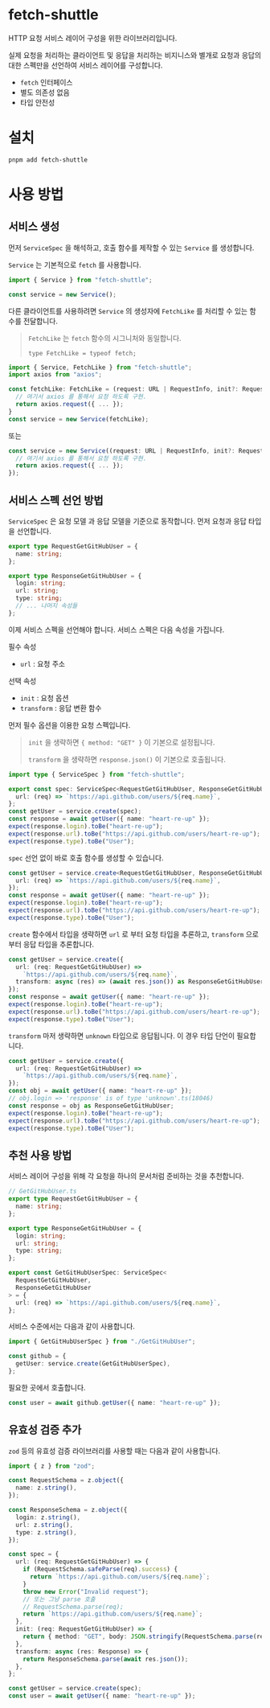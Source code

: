 # fetch-shuttle

HTTP 요청 서비스 레이어 구성을 위한 라이브러리입니다.

실제 요청을 처리하는 클라이언트 및 응답을 처리하는 비지니스와 별개로 요청과 응답의 대한 스펙만을 선언하여 서비스 레이어를 구성합니다.

- `fetch` 인터페이스
- 별도 의존성 없음
- 타입 안전성

# 설치

```bash
pnpm add fetch-shuttle
```

# 사용 방법

## 서비스 생성

먼저 `ServiceSpec` 을 해석하고, 호출 함수를 제작할 수 있는 `Service` 를 생성합니다.

`Service` 는 기본적으로 `fetch` 를 사용합니다.

```ts
import { Service } from "fetch-shuttle";

const service = new Service();
```

다른 클라이언트를 사용하려면 `Service` 의 생성자에 `FetchLike` 를 처리할 수 있는 함수를 전달합니다.

> `FetchLike` 는 `fetch` 함수의 시그니처와 동일합니다.
>
> `type FetchLike = typeof fetch;`

```ts
import { Service, FetchLike } from "fetch-shuttle";
import axios from "axios";

const fetchLike: FetchLike = (request: URL | RequestInfo, init?: RequestInit) => {
  // 여기서 axios 를 통해서 요청 하도록 구현.
  return axios.request({ ... });
}
const service = new Service(fetchLike);
```

또는

```ts
const service = new Service((request: URL | RequestInfo, init?: RequestInit) => {
  // 여기서 axios 를 통해서 요청 하도록 구현.
  return axios.request({ ... });
});
```

## 서비스 스펙 선언 방법

`ServiceSpec` 은 요청 모델 과 응답 모델을 기준으로 동작합니다. 먼저 요청과 응답 타입을 선언합니다.

```ts
export type RequestGetGitHubUser = {
  name: string;
};

export type ResponseGetGitHubUser = {
  login: string;
  url: string;
  type: string;
  // ... 나머지 속성들
};
```

이제 서비스 스펙을 선언해야 합니다. 서비스 스펙은 다음 속성을 가집니다.

필수 속성

- `url` : 요청 주소

선택 속성

- `init` : 요청 옵션
- `transform` : 응답 변환 함수

먼저 필수 옵션을 이용한 요청 스펙입니다.

> `init` 을 생략하면 `{ method: "GET" }` 이 기본으로 설정됩니다.
>
> `transform` 을 생략하면 `response.json()` 이 기본으로 호출됩니다.

```ts
import type { ServiceSpec } from "fetch-shuttle";

export const spec: ServiceSpec<RequestGetGitHubUser, ResponseGetGitHubUser> = {
  url: (req) => `https://api.github.com/users/${req.name}`,
};
const getUser = service.create(spec);
const response = await getUser({ name: "heart-re-up" });
expect(response.login).toBe("heart-re-up");
expect(response.url).toBe("https://api.github.com/users/heart-re-up");
expect(response.type).toBe("User");
```

`spec` 선언 없이 바로 호출 함수를 생성할 수 있습니다.

```ts
const getUser = service.create<RequestGetGitHubUser, ResponseGetGitHubUser>({
  url: (req) => `https://api.github.com/users/${req.name}`,
});
const response = await getUser({ name: "heart-re-up" });
expect(response.login).toBe("heart-re-up");
expect(response.url).toBe("https://api.github.com/users/heart-re-up");
expect(response.type).toBe("User");
```

`create` 함수에서 타입을 생략하면 `url` 로 부터 요청 타입을 추론하고, `transform` 으로 부터 응답 타입을 추론합니다.

```ts
const getUser = service.create({
  url: (req: RequestGetGitHubUser) =>
    `https://api.github.com/users/${req.name}`,
  transform: async (res) => (await res.json()) as ResponseGetGitHubUser,
});
const response = await getUser({ name: "heart-re-up" });
expect(response.login).toBe("heart-re-up");
expect(response.url).toBe("https://api.github.com/users/heart-re-up");
expect(response.type).toBe("User");
```

`transform` 마저 생략하면 `unknown` 타입으로 응답됩니다. 이 경우 타입 단언이 필요합니다.

```ts
const getUser = service.create({
  url: (req: RequestGetGitHubUser) =>
    `https://api.github.com/users/${req.name}`,
});
const obj = await getUser({ name: "heart-re-up" });
// obj.login => 'response' is of type 'unknown'.ts(18046)
const response = obj as ResponseGetGitHubUser;
expect(response.login).toBe("heart-re-up");
expect(response.url).toBe("https://api.github.com/users/heart-re-up");
expect(response.type).toBe("User");
```

## 추천 사용 방법

서비스 레이어 구성을 위해 각 요청을 하나의 문서처럼 준비하는 것을 추천합니다.

```ts
// GetGitHubUser.ts
export type RequestGetGitHubUser = {
  name: string;
};

export type ResponseGetGitHubUser = {
  login: string;
  url: string;
  type: string;
};

export const GetGitHubUserSpec: ServiceSpec<
  RequestGetGitHubUser,
  ResponseGetGitHubUser
> = {
  url: (req) => `https://api.github.com/users/${req.name}`,
};
```

서비스 수준에서는 다음과 같이 사용합니다.

```ts
import { GetGitHubUserSpec } from "./GetGitHubUser";

const github = {
  getUser: service.create(GetGitHubUserSpec),
};
```

필요한 곳에서 호출합니다.

```ts
const user = await github.getUser({ name: "heart-re-up" });
```

## 유효성 검증 추가

`zod` 등의 유효성 검증 라이브러리를 사용할 때는 다음과 같이 사용합니다.

```ts
import { z } from "zod";

const RequestSchema = z.object({
  name: z.string(),
});

const ResponseSchema = z.object({
  login: z.string(),
  url: z.string(),
  type: z.string(),
});

const spec = {
  url: (req: RequestGetGitHubUser) => {
    if (RequestSchema.safeParse(req).success) {
      return `https://api.github.com/users/${req.name}`;
    }
    throw new Error("Invalid request");
    // 또는 그냥 parse 호출
    // RequestSchema.parse(req);
    return `https://api.github.com/users/${req.name}`;
  },
  init: (req: RequestGetGitHubUser) => {
    return { method: "GET", body: JSON.stringify(RequestSchema.parse(req)) };
  },
  transform: async (res: Response) => {
    return ResponseSchema.parse(await res.json());
  },
};

const getUser = service.create(spec);
const user = await getUser({ name: "heart-re-up" });
```

